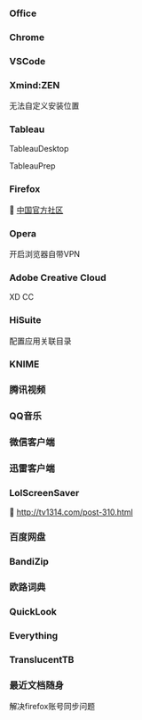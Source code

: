 ### Office

### Chrome

### VSCode

### Xmind:ZEN

无法自定义安装位置



### Tableau

TableauDesktop

TableauPrep

### Firefox

:link: [中国官方社区](https://www.firefox.com.cn/)

### Opera

开启浏览器自带VPN



### Adobe Creative Cloud

XD CC



### HiSuite

配置应用关联目录



### KNIME



### 腾讯视频

### QQ音乐

### 微信客户端

### 迅雷客户端

### LolScreenSaver

:link: http://tv1314.com/post-310.html

### 百度网盘

### BandiZip

### 欧路词典

### QuickLook





### Everything

### TranslucentTB

### 最近文档随身



解决firefox账号同步问题
